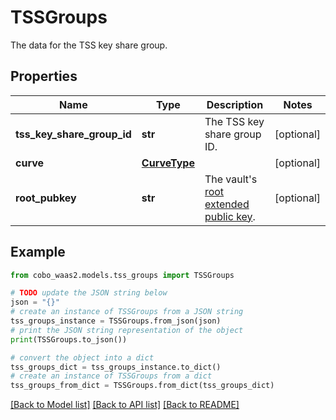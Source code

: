 # TSSGroups

The data for the TSS key share group.

## Properties

Name | Type | Description | Notes
------------ | ------------- | ------------- | -------------
**tss_key_share_group_id** | **str** | The TSS key share group ID. | [optional] 
**curve** | [**CurveType**](CurveType.md) |  | [optional] 
**root_pubkey** | **str** | The vault&#39;s [root extended public key](https://www.cobo.com/developers/v2/guides/mpc-wallets/get-started-ocw#root-extended-public-keys). | [optional] 

## Example

```python
from cobo_waas2.models.tss_groups import TSSGroups

# TODO update the JSON string below
json = "{}"
# create an instance of TSSGroups from a JSON string
tss_groups_instance = TSSGroups.from_json(json)
# print the JSON string representation of the object
print(TSSGroups.to_json())

# convert the object into a dict
tss_groups_dict = tss_groups_instance.to_dict()
# create an instance of TSSGroups from a dict
tss_groups_from_dict = TSSGroups.from_dict(tss_groups_dict)
```
[[Back to Model list]](../README.md#documentation-for-models) [[Back to API list]](../README.md#documentation-for-api-endpoints) [[Back to README]](../README.md)


